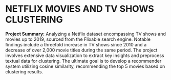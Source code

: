 # NETFLIX MOVIES AND TV SHOWS CLUSTERING

**Project Summary:**
Analyzing a Netflix dataset encompassing TV shows and movies up to 2019, sourced from the Flixable search engine. Notable findings include a threefold increase in TV shows since 2010 and a decrease of over 2,000 movie titles during the same period. The project involves extensive data visualization to extract key insights and preprocess textual data for clustering. The ultimate goal is to develop a recommender system utilizing cosine similarity, recommending the top 5 movies based on clustering results.

